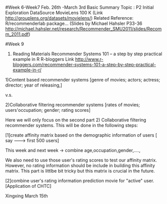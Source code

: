 #Week 6-Week7 
Feb. 26th -March 3rd
Basic Summary
Topic : P2 Initial Exploration
DataSource MovieLens 100 K 
(Link http://grouplens.org/datasets/movielens/)
Related Reference: R/recommenderlab package...
(Slides by Michael Hahsler P33-36 http://michael.hahsler.net/research/Recommender_SMU2011/slides/Recomm_2011.pdf)

#Week 9
1. Reading Materials
Recommender Systems 101 – a step by step practical example in R R-bloggers Link
http://www.r-bloggers.com/recommender-systems-101-a-step-by-step-practical-example-in-r/

1)Content based recommender systems [genre of movies; actors; actress; director; year of releasing,] 

v.s. 

2)Collaborative filtering recommender systems [rates of movies; users'occupation; gender; rating scores]

Here we will only focus on the second part 2) Collaborative filtering recommender systems. This will be done in the following steps:

[1]create affinity matrix based on the demographic information of users [ say ---> first 500 users]

This week and next week -> combine age,occupation,gender,....,

We also need to use those user's rating scores to test our affinity matrix. However, no rating information should be include in building this affinity matrix. This part is littlbe bit tricky but this matrix is crucial in the future.


[2]combine user's rating information prediction movie for "active" user. [Application of CHTC]

Xingxing March 15th

